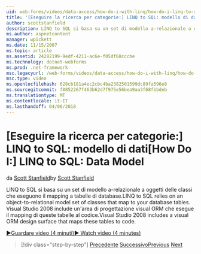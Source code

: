 ```yaml
---
uid: web-forms/videos/data-access/how-do-i-with-linq/how-do-i-linq-to-sql-data-model
title: '[Eseguire la ricerca per categorie:] LINQ to SQL: modello di dati | Documenti Microsoft'
author: scottstanfield
description: LINQ to SQL si basa su un set di modello a-relazionale a oggetti delle classi che eseguono il mapping a tabelle di database. Visual Studio 2008 include una superficie di progettazione visiva ORM...
ms.author: aspnetcontent
manager: wpickett
ms.date: 11/15/2007
ms.topic: article
ms.assetid: 24282199-9edf-4211-ac6e-f05df68cccbe
ms.technology: dotnet-webforms
ms.prod: .net-framework
msc.legacyurl: /web-forms/videos/data-access/how-do-i-with-linq/how-do-i-linq-to-sql-data-model
msc.type: video
ms.openlocfilehash: 628cb181a4ec2cbc4ba2382501599dc89fa596e8
ms.sourcegitcommit: f8852267f463b62d7f975e56bea9aa3f68fbbdeb
ms.translationtype: MT
ms.contentlocale: it-IT
ms.lasthandoff: 04/06/2018
---
```

<a name="how-do-i-linq-to-sql-data-model"></a><span data-ttu-id="f63de-104">[Eseguire la ricerca per categorie:] LINQ to SQL: modello di dati</span><span class="sxs-lookup"><span data-stu-id="f63de-104">[How Do I:] LINQ to SQL: Data Model</span></span>
====================
<span data-ttu-id="f63de-105">da [Scott Stanfield](https://github.com/scottstanfield)</span><span class="sxs-lookup"><span data-stu-id="f63de-105">by [Scott Stanfield](https://github.com/scottstanfield)</span></span>

<span data-ttu-id="f63de-106">LINQ to SQL si basa su un set di modello a-relazionale a oggetti delle classi che eseguono il mapping a tabelle di database.</span><span class="sxs-lookup"><span data-stu-id="f63de-106">LINQ to SQL relies on an object-to-relational model set of classes that map to your database tables.</span></span> <span data-ttu-id="f63de-107">Visual Studio 2008 include un'area di progettazione visual ORM che esegue il mapping di queste tabelle al codice.</span><span class="sxs-lookup"><span data-stu-id="f63de-107">Visual Studio 2008 includes a visual ORM design surface that maps these tables to code.</span></span>

[<span data-ttu-id="f63de-108">&#9654;Guardare video (4 minuti)</span><span class="sxs-lookup"><span data-stu-id="f63de-108">&#9654; Watch video (4 minutes)</span></span>](https://channel9.msdn.com/Blogs/ASP-NET-Site-Videos/how-do-i-linq-to-sql-data-model)

> [!div class="step-by-step"]
> <span data-ttu-id="f63de-109">[Precedente](how-do-i-linq-to-sql-overview.md)
> [Successivo](how-do-i-linq-to-sql-querying-the-database.md)</span><span class="sxs-lookup"><span data-stu-id="f63de-109">[Previous](how-do-i-linq-to-sql-overview.md)
[Next](how-do-i-linq-to-sql-querying-the-database.md)</span></span>
